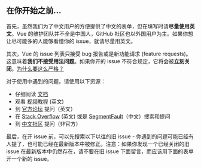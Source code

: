 ## 在你开始之前...

首先，虽然我们为了中文用户的方便提供了中文的表单，但在填写时请**尽量使用英文**。Vue 的维护团队并不全是中国人，GitHub 社区也以外国用户为主。如果你想让尽可能多的人能够看懂你的 issue，就请尽量用英文。

其次，Vue 的 issue 列表只接受 bug 报告或是新功能请求 (feature requests)。这意味着**我们不接受用法问题**。如果你开的 issue 不符合规定，它将会被**立刻关闭**。[为什么要这么严格？](#modal)

对于使用中遇到的问题，请使用以下资源：

- 仔细阅读 [文档](https://cn.vuejs.org/v2/guide/)
- 观看 [视频教程](https://laracasts.com/series/learn-vue-2-step-by-step) (英文)
- 到 [官方论坛](https://forum.vuejs.org/) 提问（英文）
- 在 [Stack Overflow](https://stackoverflow.com/questions/ask?tags=vue.js) (英文) 或是 [SegmentFault](https://segmentfault.com/t/vue.js)（中文）搜索和提问
- 到 [中文社区](http://www.vue-js.com/) 提问（非官方）

最后，在开 issue 前，可以先搜索以下以往的旧 issue - 你遇到的问题可能已经有人提了，也可能已经在最新版本中被修正。注意：如果你发现一个已经关闭的旧 issue 在最新版本中仍然存在，请不要在旧 issue 下面留言，而应该用下面的表单开一个新的 issue。
